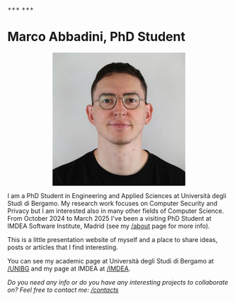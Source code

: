 +++
+++
# Marco Abbadini, PhD Student

<img alt="Marco Abbadini photo" src="marco.abbadini-squared.jpg" style="margin-left:auto; margin-right:auto; display:block; width:300px;">

I am a PhD Student in Engineering and Applied Sciences at Università degli Studi di Bergamo. My research work focuses on Computer Security and Privacy but I am interested also in many other fields of Computer Science. From October 2024 to March 2025 I've been a visiting PhD Student at IMDEA Software Institute, Madrid (see my [/about](/about) page for more info).

This is a little presentation website of myself and a place to share ideas, posts or articles that I find interesting.

You can see my academic page at Università degli Studi di Bergamo at [/UNIBG](https://cs.unibg.it/abbadini) and my page at IMDEA at [/IMDEA](https://software.imdea.org/people/marco.abbadini/).

_Do you need any info or do you have any interesting projects to collaborate on? Feel free to contact me: [/contacts](/contacts)_

